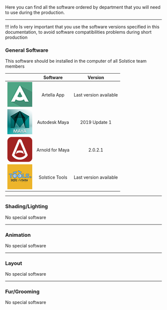 Here you can find all the software ordered by department that you will need to use during the production.

***

!!! info
    Is very important that you use the software versions specified in this documentation, to avoid software
    compatibilities problems during short production

### **General Software**

This software should be installed in the computer of all Solstice team members

<center>

|    |      Software      |   Version    |
| -------- |:-------------:| :---------:|
| ![Artella icon](../../img/logos/artella.png?style=centerme) | Artella App |  Last version available |
| ![Maya icon](../../img/logos/maya.jpg?style=centerme) | Autodesk Maya |  2019 Update 1 |
| ![Arnold icon](../../img/logos/arnold.jpg?style=centerme) | Arnold for Maya |  2.0.2.1 |
| ![Solstice icon](../../img/solstice_tools_logo.png?style=centerme) | Solstice Tools |  Last version available |

</center>

***

### **Shading/Lighting**

No special software

***

### **Animation**

No special software

***

### **Layout**

No special software

***

### **Fur/Grooming**

No special software
